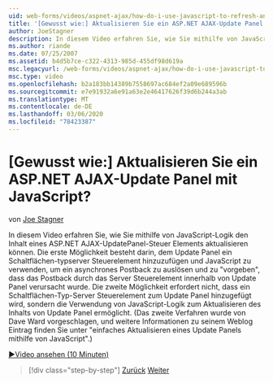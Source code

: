 ```yaml
---
uid: web-forms/videos/aspnet-ajax/how-do-i-use-javascript-to-refresh-an-aspnet-ajax-updatepanel
title: '[Gewusst wie:] Aktualisieren Sie ein ASP.NET AJAX-Update Panel mit JavaScript? | Microsoft-Dokumentation'
author: JoeStagner
description: In diesem Video erfahren Sie, wie Sie mithilfe von JavaScript-Logik den Inhalt eines ASP.NET AJAX-UpdatePanel-Steuer Elements aktualisieren können. Die erste Möglichkeit ist das Hinzufügen einer...
ms.author: riande
ms.date: 07/25/2007
ms.assetid: b4d5b7ce-c322-4313-985d-455df98d619a
msc.legacyurl: /web-forms/videos/aspnet-ajax/how-do-i-use-javascript-to-refresh-an-aspnet-ajax-updatepanel
msc.type: video
ms.openlocfilehash: b2a183bb14389b7558697ac684ef2a09e689596b
ms.sourcegitcommit: e7e91932a6e91a63e2e46417626f39d6b244a3ab
ms.translationtype: MT
ms.contentlocale: de-DE
ms.lasthandoff: 03/06/2020
ms.locfileid: "78423387"
---
```

# <a name="how-do-i-use-javascript-to-refresh-an-aspnet-ajax-updatepanel"></a>[Gewusst wie:] Aktualisieren Sie ein ASP.NET AJAX-Update Panel mit JavaScript?

von [Joe Stagner](https://github.com/JoeStagner)

In diesem Video erfahren Sie, wie Sie mithilfe von JavaScript-Logik den Inhalt eines ASP.NET AJAX-UpdatePanel-Steuer Elements aktualisieren können. Die erste Möglichkeit besteht darin, dem Update Panel ein Schaltflächen-typserver Steuerelement hinzuzufügen und JavaScript zu verwenden, um ein asynchrones Postback zu auslösen und zu "vorgeben", dass das Postback durch das Server Steuerelement innerhalb von Update Panel verursacht wurde. Die zweite Möglichkeit erfordert nicht, dass ein Schaltflächen-Typ-Server Steuerelement zum Update Panel hinzugefügt wird, sondern die Verwendung von JavaScript-Logik zum Aktualisieren des Inhalts von Update Panel ermöglicht. (Das zweite Verfahren wurde von Dave Ward vorgeschlagen, und weitere Informationen zu seinem Weblog Eintrag finden Sie unter "einfaches Aktualisieren eines Update Panels mithilfe von JavaScript".)

[&#9654;Video ansehen (10 Minuten)](https://channel9.msdn.com/Blogs/ASP-NET-Site-Videos/how-do-i-use-javascript-to-refresh-an-aspnet-ajax-updatepanel)

> [!div class="step-by-step"]
> [Zurück](how-do-i-build-a-custom-aspnet-ajax-server-control.md)
> [Weiter](how-do-i-determine-whether-an-asynchronous-postback-has-occurred.md)
